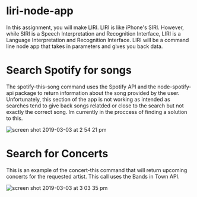 # liri-node-app
In this assignment, you will make LIRI. LIRI is like iPhone's SIRI. However, while SIRI is a Speech Interpretation and Recognition Interface, LIRI is a Language Interpretation and Recognition Interface. LIRI will be a command line node app that takes in parameters and gives you back data.

# Search Spotify for songs
The spotify-this-song command uses the Spotify API and the node-spotify-api package to return information about the song provided by the user. Unfortunately, this section of the app is not working as intended as searches tend to give back songs relatded or close to the search but not exactly the correct song. Im currently in the proccess of finding a solution to this.

![screen shot 2019-03-03 at 2 54 21 pm](https://user-images.githubusercontent.com/45184666/53701599-5cb8a580-3dc4-11e9-8f97-5b9570203672.png)

# Search for Concerts
This is an example of the concert-this command that will return upcoming concerts for the requested artist. This call uses the Bands in Town API.

![screen shot 2019-03-03 at 3 03 35 pm](https://user-images.githubusercontent.com/45184666/53701756-afdf2800-3dc5-11e9-9ac8-a8a1b6e5d75a.png)
